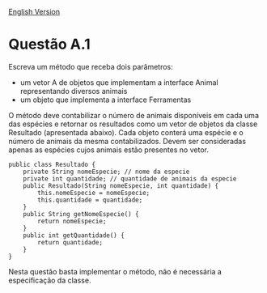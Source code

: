 [English Version]()

# Questão A.1

  Escreva um método que receba dois parâmetros:
* um vetor A de objetos que implementam a interface Animal representando diversos animais
* um objeto que implementa a interface Ferramentas

O método deve contabilizar o número de animais disponíveis em cada uma das espécies e
retornar os resultados como um vetor de objetos da classe Resultado (apresentada abaixo).
Cada objeto conterá uma espécie e o número de animais da mesma contabilizados. Devem ser
consideradas apenas as espécies cujos animais estão presentes no vetor.

```
public class Resultado {
    private String nomeEspecie; // nome da especie
    private int quantidade; // quantidade de animais da especie
    public Resultado(String nomeEspecie, int quantidade) {
        this.nomeEspecie = nomeEspecie;
        this.quantidade = quantidade;
    }
    public String getNomeEspecie() {
        return nomeEspecie;
    }
    public int getQuantidade() {
        return quantidade;
    }
}
```

Nesta questão basta implementar o método, não é necessária a especificação da classe.
